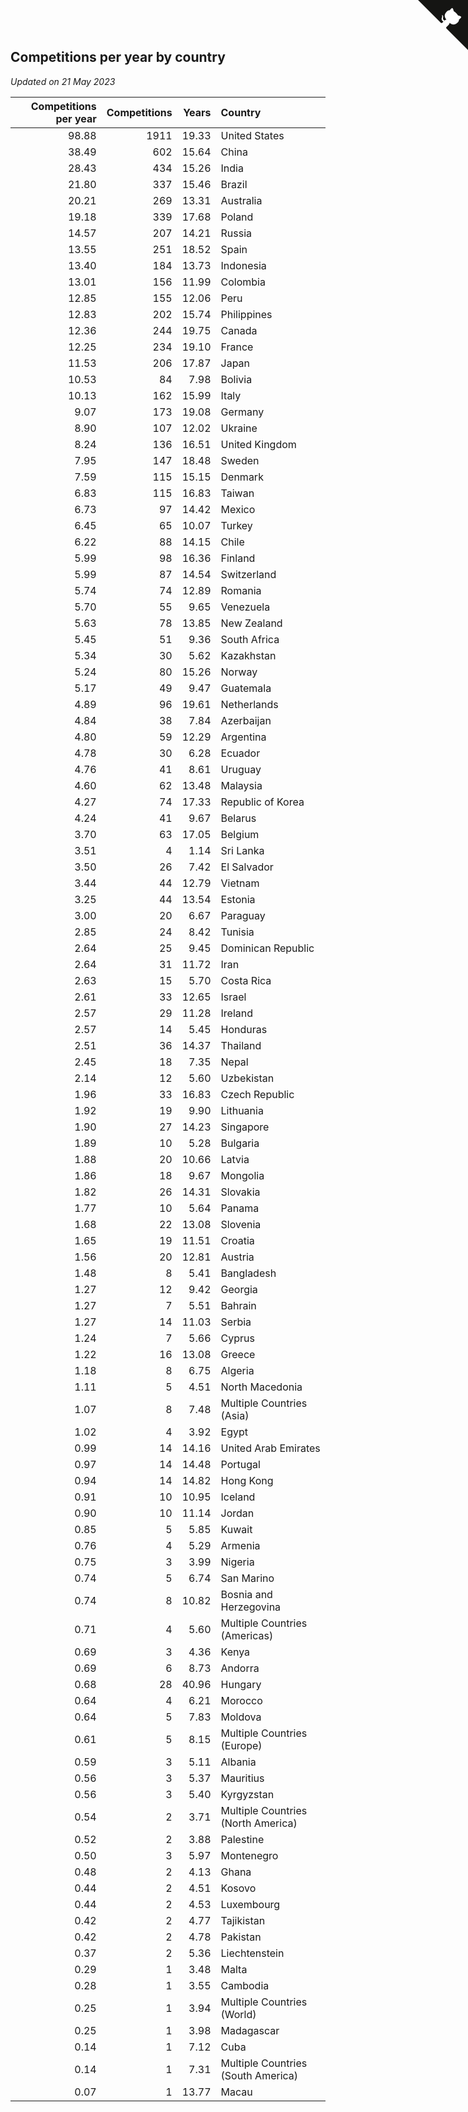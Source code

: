 ## Competitions per year by country

*Updated on 21 May 2023*

| Competitions per year | Competitions | Years | Country |
| ---: | ---: | ---: | :--- |
| 98.88 | 1911 | 19.33 | United States |
| 38.49 | 602 | 15.64 | China |
| 28.43 | 434 | 15.26 | India |
| 21.80 | 337 | 15.46 | Brazil |
| 20.21 | 269 | 13.31 | Australia |
| 19.18 | 339 | 17.68 | Poland |
| 14.57 | 207 | 14.21 | Russia |
| 13.55 | 251 | 18.52 | Spain |
| 13.40 | 184 | 13.73 | Indonesia |
| 13.01 | 156 | 11.99 | Colombia |
| 12.85 | 155 | 12.06 | Peru |
| 12.83 | 202 | 15.74 | Philippines |
| 12.36 | 244 | 19.75 | Canada |
| 12.25 | 234 | 19.10 | France |
| 11.53 | 206 | 17.87 | Japan |
| 10.53 | 84 | 7.98 | Bolivia |
| 10.13 | 162 | 15.99 | Italy |
| 9.07 | 173 | 19.08 | Germany |
| 8.90 | 107 | 12.02 | Ukraine |
| 8.24 | 136 | 16.51 | United Kingdom |
| 7.95 | 147 | 18.48 | Sweden |
| 7.59 | 115 | 15.15 | Denmark |
| 6.83 | 115 | 16.83 | Taiwan |
| 6.73 | 97 | 14.42 | Mexico |
| 6.45 | 65 | 10.07 | Turkey |
| 6.22 | 88 | 14.15 | Chile |
| 5.99 | 98 | 16.36 | Finland |
| 5.99 | 87 | 14.54 | Switzerland |
| 5.74 | 74 | 12.89 | Romania |
| 5.70 | 55 | 9.65 | Venezuela |
| 5.63 | 78 | 13.85 | New Zealand |
| 5.45 | 51 | 9.36 | South Africa |
| 5.34 | 30 | 5.62 | Kazakhstan |
| 5.24 | 80 | 15.26 | Norway |
| 5.17 | 49 | 9.47 | Guatemala |
| 4.89 | 96 | 19.61 | Netherlands |
| 4.84 | 38 | 7.84 | Azerbaijan |
| 4.80 | 59 | 12.29 | Argentina |
| 4.78 | 30 | 6.28 | Ecuador |
| 4.76 | 41 | 8.61 | Uruguay |
| 4.60 | 62 | 13.48 | Malaysia |
| 4.27 | 74 | 17.33 | Republic of Korea |
| 4.24 | 41 | 9.67 | Belarus |
| 3.70 | 63 | 17.05 | Belgium |
| 3.51 | 4 | 1.14 | Sri Lanka |
| 3.50 | 26 | 7.42 | El Salvador |
| 3.44 | 44 | 12.79 | Vietnam |
| 3.25 | 44 | 13.54 | Estonia |
| 3.00 | 20 | 6.67 | Paraguay |
| 2.85 | 24 | 8.42 | Tunisia |
| 2.64 | 25 | 9.45 | Dominican Republic |
| 2.64 | 31 | 11.72 | Iran |
| 2.63 | 15 | 5.70 | Costa Rica |
| 2.61 | 33 | 12.65 | Israel |
| 2.57 | 29 | 11.28 | Ireland |
| 2.57 | 14 | 5.45 | Honduras |
| 2.51 | 36 | 14.37 | Thailand |
| 2.45 | 18 | 7.35 | Nepal |
| 2.14 | 12 | 5.60 | Uzbekistan |
| 1.96 | 33 | 16.83 | Czech Republic |
| 1.92 | 19 | 9.90 | Lithuania |
| 1.90 | 27 | 14.23 | Singapore |
| 1.89 | 10 | 5.28 | Bulgaria |
| 1.88 | 20 | 10.66 | Latvia |
| 1.86 | 18 | 9.67 | Mongolia |
| 1.82 | 26 | 14.31 | Slovakia |
| 1.77 | 10 | 5.64 | Panama |
| 1.68 | 22 | 13.08 | Slovenia |
| 1.65 | 19 | 11.51 | Croatia |
| 1.56 | 20 | 12.81 | Austria |
| 1.48 | 8 | 5.41 | Bangladesh |
| 1.27 | 12 | 9.42 | Georgia |
| 1.27 | 7 | 5.51 | Bahrain |
| 1.27 | 14 | 11.03 | Serbia |
| 1.24 | 7 | 5.66 | Cyprus |
| 1.22 | 16 | 13.08 | Greece |
| 1.18 | 8 | 6.75 | Algeria |
| 1.11 | 5 | 4.51 | North Macedonia |
| 1.07 | 8 | 7.48 | Multiple Countries (Asia) |
| 1.02 | 4 | 3.92 | Egypt |
| 0.99 | 14 | 14.16 | United Arab Emirates |
| 0.97 | 14 | 14.48 | Portugal |
| 0.94 | 14 | 14.82 | Hong Kong |
| 0.91 | 10 | 10.95 | Iceland |
| 0.90 | 10 | 11.14 | Jordan |
| 0.85 | 5 | 5.85 | Kuwait |
| 0.76 | 4 | 5.29 | Armenia |
| 0.75 | 3 | 3.99 | Nigeria |
| 0.74 | 5 | 6.74 | San Marino |
| 0.74 | 8 | 10.82 | Bosnia and Herzegovina |
| 0.71 | 4 | 5.60 | Multiple Countries (Americas) |
| 0.69 | 3 | 4.36 | Kenya |
| 0.69 | 6 | 8.73 | Andorra |
| 0.68 | 28 | 40.96 | Hungary |
| 0.64 | 4 | 6.21 | Morocco |
| 0.64 | 5 | 7.83 | Moldova |
| 0.61 | 5 | 8.15 | Multiple Countries (Europe) |
| 0.59 | 3 | 5.11 | Albania |
| 0.56 | 3 | 5.37 | Mauritius |
| 0.56 | 3 | 5.40 | Kyrgyzstan |
| 0.54 | 2 | 3.71 | Multiple Countries (North America) |
| 0.52 | 2 | 3.88 | Palestine |
| 0.50 | 3 | 5.97 | Montenegro |
| 0.48 | 2 | 4.13 | Ghana |
| 0.44 | 2 | 4.51 | Kosovo |
| 0.44 | 2 | 4.53 | Luxembourg |
| 0.42 | 2 | 4.77 | Tajikistan |
| 0.42 | 2 | 4.78 | Pakistan |
| 0.37 | 2 | 5.36 | Liechtenstein |
| 0.29 | 1 | 3.48 | Malta |
| 0.28 | 1 | 3.55 | Cambodia |
| 0.25 | 1 | 3.94 | Multiple Countries (World) |
| 0.25 | 1 | 3.98 | Madagascar |
| 0.14 | 1 | 7.12 | Cuba |
| 0.14 | 1 | 7.31 | Multiple Countries (South America) |
| 0.07 | 1 | 13.77 | Macau |


<a href="https://github.com/jonatanklosko/wca_statistics" class="github-corner" aria-label="View source on Github"><svg width="80" height="80" viewBox="0 0 250 250" style="fill:#151513; color:#fff; position: absolute; top: 0; border: 0; right: 0;" aria-hidden="true"><path d="M0,0 L115,115 L130,115 L142,142 L250,250 L250,0 Z"></path><path d="M128.3,109.0 C113.8,99.7 119.0,89.6 119.0,89.6 C122.0,82.7 120.5,78.6 120.5,78.6 C119.2,72.0 123.4,76.3 123.4,76.3 C127.3,80.9 125.5,87.3 125.5,87.3 C122.9,97.6 130.6,101.9 134.4,103.2" fill="currentColor" style="transform-origin: 130px 106px;" class="octo-arm"></path><path d="M115.0,115.0 C114.9,115.1 118.7,116.5 119.8,115.4 L133.7,101.6 C136.9,99.2 139.9,98.4 142.2,98.6 C133.8,88.0 127.5,74.4 143.8,58.0 C148.5,53.4 154.0,51.2 159.7,51.0 C160.3,49.4 163.2,43.6 171.4,40.1 C171.4,40.1 176.1,42.5 178.8,56.2 C183.1,58.6 187.2,61.8 190.9,65.4 C194.5,69.0 197.7,73.2 200.1,77.6 C213.8,80.2 216.3,84.9 216.3,84.9 C212.7,93.1 206.9,96.0 205.4,96.6 C205.1,102.4 203.0,107.8 198.3,112.5 C181.9,128.9 168.3,122.5 157.7,114.1 C157.9,116.9 156.7,120.9 152.7,124.9 L141.0,136.5 C139.8,137.7 141.6,141.9 141.8,141.8 Z" fill="currentColor" class="octo-body"></path></svg></a><style>.github-corner:hover .octo-arm{animation:octocat-wave 560ms ease-in-out}@keyframes octocat-wave{0%,100%{transform:rotate(0)}20%,60%{transform:rotate(-25deg)}40%,80%{transform:rotate(10deg)}}@media (max-width:500px){.github-corner:hover .octo-arm{animation:none}.github-corner .octo-arm{animation:octocat-wave 560ms ease-in-out}}</style>
